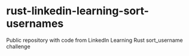 # rust-linkedin-learning-sort-usernames
Public repository with code from LinkedIn Learning Rust sort_username challenge
